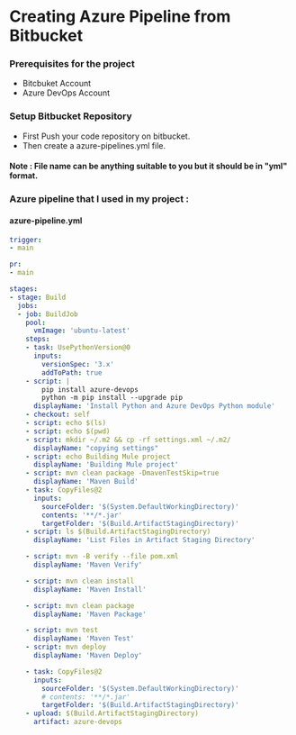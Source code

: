 # Creating Azure Pipeline from Bitbucket

### Prerequisites for the project

<ul>
<li>Bitcbuket Account
<li>Azure DevOps Account
</ul>

### Setup Bitbucket Repository 

<ul>
<li>First Push your code repository on bitbucket.
<li>Then create a azure-pipelines.yml file.
</ul>

#### Note : File name can be anything suitable to you but it should be in "yml" format.

### Azure pipeline that I used in my project :
#### azure-pipeline.yml
```yaml
trigger:
- main

pr:
- main

stages:
- stage: Build
  jobs:
  - job: BuildJob
    pool:
      vmImage: 'ubuntu-latest'
    steps:
    - task: UsePythonVersion@0
      inputs:
        versionSpec: '3.x'
        addToPath: true
    - script: |
        pip install azure-devops
        python -m pip install --upgrade pip
      displayName: 'Install Python and Azure DevOps Python module'
    - checkout: self
    - script: echo $(ls)
    - script: echo $(pwd)
    - script: mkdir ~/.m2 && cp -rf settings.xml ~/.m2/
      displayName: "copying settings"
    - script: echo Building Mule project
      displayName: 'Building Mule project'
    - script: mvn clean package -DmavenTestSkip=true
      displayName: 'Maven Build'
    - task: CopyFiles@2
      inputs:
        sourceFolder: '$(System.DefaultWorkingDirectory)'
        contents: '**/*.jar'
        targetFolder: '$(Build.ArtifactStagingDirectory)'
    - script: ls $(Build.ArtifactStagingDirectory)
      displayName: 'List Files in Artifact Staging Directory'

    - script: mvn -B verify --file pom.xml
      displayName: 'Maven Verify'

    - script: mvn clean install
      displayName: 'Maven Install'

    - script: mvn clean package
      displayName: 'Maven Package'

    - script: mvn test
      displayName: 'Maven Test'
    - script: mvn deploy 
      displayName: 'Maven Deploy'

    - task: CopyFiles@2
      inputs:
        sourceFolder: '$(System.DefaultWorkingDirectory)'
        # contents: '**/*.jar'
        targetFolder: '$(Build.ArtifactStagingDirectory)'
    - upload: $(Build.ArtifactStagingDirectory)
      artifact: azure-devops
